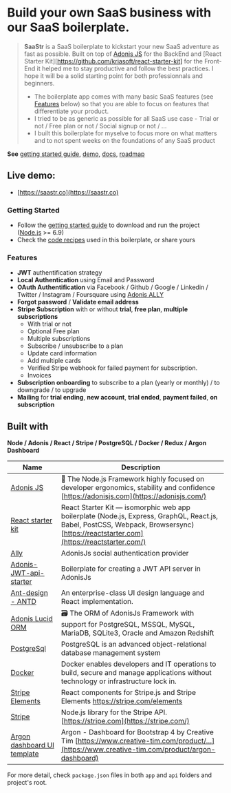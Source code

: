 # Build your own SaaS business with our SaaS boilerplate.

> **SaaStr** is a SaaS boilerplate to kickstart your new SaaS adventure as fast as possible. Built on top of  [Adonis JS](https://github.com/adonisjs/adonis-framework) for the BackEnd and [React Starter Kit][https://github.com/kriasoft/react-starter-kit] for the Front-End it helped me to stay productive and follow the best practices. I hope it will be a solid starting point for both professionnals and beginners.
>
> - The boilerplate app comes with many basic SaaS features (see [Features](https://github.com/async-labs/saas#features) below) so that you are able to focus on features that differentiate your product.
> - I tried to be as generic as possible for all SaaS use case - Trial or not / Free plan or not / Social signup or not / ...
> - I built this boilerplate for myselve to focus more on what matters and to not spent weeks on the foundations of any SaaS product

**See** [getting started guide](https://github.com/kriasoft/react-starter-kit/blob/master/docs/getting-started.md), [demo](http://demo.reactstarterkit.com/), [docs](https://github.com/kriasoft/react-starter-kit/tree/master/docs), [roadmap](https://github.com/kriasoft/react-starter-kit/projects/1)

## Live demo:

- [https://saastr.co](https://saastr.co)

### Getting Started

- Follow the [getting started guide](https://github.com/kriasoft/react-starter-kit/blob/master/docs/getting-started.md) to download and run the project ([Node.js](https://nodejs.org/) >= 6.9)
- Check the [code recipes](https://github.com/kriasoft/react-starter-kit/blob/master/docs/recipes) used in this boilerplate, or share yours

### Features

- **JWT** authentification strategy
- **Local Authentication** using Email and Password
- **OAuth Authentification** via Facebook / Github / Google / Linkedin / Twitter / Instagram / Foursquare using [Adonis ALLY](https://github.com/adonisjs/adonis-ally)
- **Forgot password** / **Validate email address**
- **Stripe Subscription** with or without **trial**, **free plan**, **multiple subscriptions**
  - With trial or not
  - Optional Free plan
  - Multiple subscriptions
  - Subscribe / unsubscribe to a plan
  - Update card information
  - Add multiple cards
  - Verified Stripe webhook for failed payment for subscription.
  - Invoices
- **Subscription onboarding** to subscribe to a plan (yearly or monthly) / to downgrade / to upgrade
- **Mailing** for **trial ending**, **new account**, **trial ended**, **payment failed**, **on subscription**

## Built with

**Node / Adonis / React / Stripe / PostgreSQL / Docker / Redux / Argon Dashboard**

| Name                                                         | Description                                                  |
| ------------------------------------------------------------ | ------------------------------------------------------------ |
| [Adonis JS](https://github.com/adonisjs/adonis-framework)    | 🚀 The Node.js Framework highly focused on developer ergonomics, stability and confidence [https://adonisjs.com](https://adonisjs.com/) |
| [React starter kit](https://github.com/kriasoft/react-starter-kit) | React Starter Kit — isomorphic web app boilerplate (Node.js, Express, GraphQL, React.js, Babel, PostCSS, Webpack, Browsersync)[https://reactstarter.com](https://reactstarter.com/) |
| [Ally](https://github.com/adonisjs/adonis-ally)              | AdonisJs social authentication provider                      |
| [Adonis-JWT-api-starter](https://github.com/amitkhare/adonis-jwt-api-starter) | Boilerplate for creating a JWT API server in AdonisJs        |
| [Ant-design - ANTD](https://github.com/ant-design/ant-design) | An enterprise-class UI design language and React implementation. |
| [Adonis Lucid ORM](https://github.com/adonisjs/adonis-lucid) | 🗃 The ORM of AdonisJs Framework with support for PostgreSQL, MSSQL, MySQL, MariaDB, SQLite3, Oracle and Amazon Redshift |
| [PostgreSql](https://github.com/postgres/postgres)           | PostgreSQL is an advanced object-relational database management system |
| [Docker](https://github.com/docker/docker-ce)                | Docker enables developers and IT operations to build, secure and manage applications without technology or infrastructure lock in. |
| [Stripe Elements](https://github.com/stripe/react-stripe-elements) | React components for Stripe.js and Stripe Elements https://stripe.com/elements |
| [Stripe](https://github.com/stripe/stripe-node)              | Node.js library for the Stripe API. [https://stripe.com](https://stripe.com/) |
| [Argon dashboard UI template](https://github.com/creativetimofficial/argon-dashboard) | Argon - Dashboard for Bootstrap 4 by Creative Tim [https://www.creative-tim.com/product/…](https://www.creative-tim.com/product/argon-dashboard) |

For more detail, check `package.json` files in both `app` and `api` folders and project's root.
